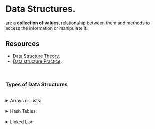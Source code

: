 # Data Structures.

are a **collection of values**, relationship between them and methods to access the information or manipulate it.

## Resources
- [Data Structure Theory](https://github.com/trekhleb/javascript-algorithms).
- [Data structure Practice](https://leetcode.com/explore/learn/).

<br />

### Types of Data Structures

<br />

<details>
	<summary>Arrays or Lists:</summary>

- are ordered collection of information addressed by indexes, There are arrays of type dynamics and statics:

	- statics: A specific amount of memory assigned because of number of data fixed (slots).
	- dynamics: Amount of memory undefined, this allows you to make modifications to them.

</details>

<br />

<details>
	<summary>Hash Tables:</summary>

- associative data structure (key - value) that use a hash function to address the info.

	- This hash function is used to calculate the index where data is stored.
	- Data is stored in slots o buckets in the table, the number of them is arbitrary
		and it is hash function task determine in which slot a element will be placed.

- useful for search info in a big amount of data.

	- If we have a uniform allocation of hashes, the cost of obtaining any data
	it will be uniform too, since it will not depend on the number of items saved
	since with the hash function we can easily obtain the index.
	

- Its main difference with objects is that a key will be 
	converted into a hash trough a particular hash function.

- hash table collision: two keys or more could be allocated with the same hash.

</details>

<br />

<details>
	<summary>Linked List:</summary>

- Organized node set that contains the value we need and a reference to the next node.

	- value: current node data.
	- Head: reference to first node.
	- Tail: reference to last node.
	- Next: reference to next node.
	- Prev: reference to previous node.

- Singly Linked List (one direction):

	- Each node save its value and the reference to the next node
	- In this type of list you can only advance in it forward.
		- So for get a previous value you need to start in the head again.
	

- Doubly linked list ( two directions)

	- Each node save its value and the reference to the next and prev node.
	- You can move forward and backward.

</details>

